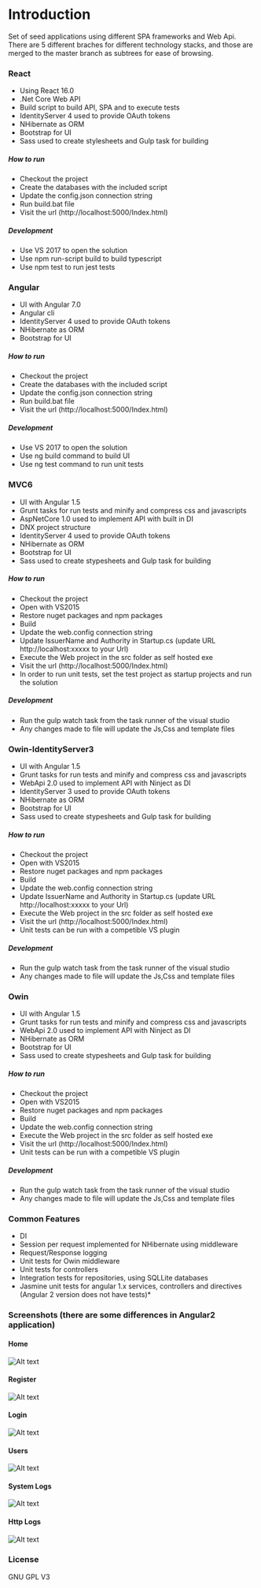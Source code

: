 # Introduction
Set of seed applications using different SPA frameworks and Web Api. There are 5 different braches for different technology stacks, and those are merged to the master branch as subtrees for ease of browsing.  

### React
* Using React 16.0
* .Net Core Web API
* Build script to build API, SPA and to execute tests
* IdentityServer 4 used to provide OAuth tokens
* NHibernate as ORM
* Bootstrap for UI
* Sass used to create stylesheets and Gulp task for building

##### How to run
* Checkout the project
* Create the databases with the included script
* Update the config.json connection string
* Run build.bat file
* Visit the url (http://localhost:5000/Index.html)

##### Development
* Use VS 2017 to open the solution
* Use npm run-script build to build typescript
* Use npm test to run jest tests 

### Angular
* UI with Angular 7.0 
* Angular cli
* IdentityServer 4 used to provide OAuth tokens
* NHibernate as ORM
* Bootstrap for UI

##### How to run
* Checkout the project
* Create the databases with the included script
* Update the config.json connection string
* Run build.bat file
* Visit the url (http://localhost:5000/Index.html)

##### Development
* Use VS 2017 to open the solution
* Use ng build command to build UI
* Use ng test command to run unit tests

### MVC6
* UI with Angular 1.5 
* Grunt tasks for run tests and minify and compress css and javascripts
* AspNetCore 1.0 used to implement API with built in DI
* DNX project structure
* IdentityServer 4 used to provide OAuth tokens
* NHibernate as ORM
* Bootstrap for UI
* Sass used to create stypesheets and Gulp task for building

##### How to run
* Checkout the project
* Open with VS2015
* Restore nuget packages and npm packages
* Build
* Update the web.config connection string
* Update IssuerName and Authority in Startup.cs (update URL http://localhost:xxxxx to your Url)
* Execute the Web project in the src folder as self hosted exe
* Visit the url (http://localhost:5000/Index.html)
* In order to run unit tests, set the test project as startup projects and run the solution

##### Development
* Run the gulp watch task from the task runner of the visual studio
* Any changes made to file will update the Js,Css and template files

### Owin-IdentityServer3 
* UI with Angular 1.5 
* Grunt tasks for run tests and minify and compress css and javascripts
* WebApi 2.0 used to implement API with Ninject as DI 
* IdentityServer 3 used to provide OAuth tokens
* NHibernate as ORM
* Bootstrap for UI
* Sass used to create stypesheets and Gulp task for building

##### How to run
* Checkout the project
* Open with VS2015
* Restore nuget packages and npm packages
* Build
* Update the web.config connection string
* Update IssuerName and Authority in Startup.cs (update URL http://localhost:xxxxx to your Url)
* Execute the Web project in the src folder as self hosted exe
* Visit the url (http://localhost:5000/Index.html)
* Unit tests can be run with a competible VS plugin 

##### Development
* Run the gulp watch task from the task runner of the visual studio
* Any changes made to file will update the Js,Css and template files

### Owin
* UI with Angular 1.5 
* Grunt tasks for run tests and minify and compress css and javascripts
* WebApi 2.0 used to implement API with Ninject as DI 
* NHibernate as ORM
* Bootstrap for UI
* Sass used to create stypesheets and Gulp task for building

##### How to run
* Checkout the project
* Open with VS2015
* Restore nuget packages and npm packages
* Build
* Update the web.config connection string
* Execute the Web project in the src folder as self hosted exe
* Visit the url (http://localhost:5000/Index.html)
* Unit tests can be run with a competible VS plugin 

##### Development
* Run the gulp watch task from the task runner of the visual studio
* Any changes made to file will update the Js,Css and template files

### Common Features
* DI
* Session per request implemented for NHibernate using middleware
* Request/Response logging
* Unit tests for Owin middleware
* Unit tests for controllers
* Integration tests for repositories, using SQLLite databases
* Jasmine unit tests for angular 1.x services, controllers and directives (Angular 2 version does not have tests)* 

### Screenshots (there are some differences in Angular2 application)
#### Home
![Alt text](readme_images/home.png?raw=true "Home")
#### Register
![Alt text](readme_images/register.png?raw=true "Register")
#### Login
![Alt text](readme_images/login.png?raw=true "Login")
#### Users
![Alt text](readme_images/users.png?raw=true "Users")
#### System Logs
![Alt text](readme_images/systemlog.png?raw=true "System Logs")
#### Http Logs
![Alt text](readme_images/httplog.png?raw=true "Http Logs")

### License
GNU GPL V3
